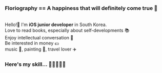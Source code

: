 ### Floriography == A happiness that will definitely come true 🌼
<br/>
Hello!👋 I'm <b>iOS junior developer</b> in South Korea. 
<br/>
Love to read books, especially about self-developments 📚  
<br/>
Enjoy intellectual conversation 💬  
<br/>
Be interested in money 💵  
<br/>
music 🎹, painting 🎨, travel lover ✈️

<br/>

### Here's my skill... 🔨👷‍♂️👨‍💻
```

```
